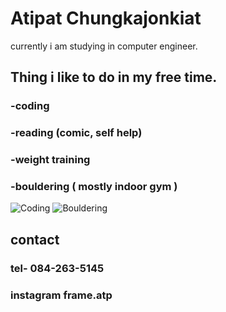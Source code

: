# Atipat Chungkajonkiat

currently i am studying in computer engineer.

## Thing i like to do in my free time.

### -coding

### -reading (comic, self help)

### -weight training

### -bouldering ( mostly indoor gym )

![Coding](https://media.giphy.com/media/qgQUggAC3Pfv687qPC/giphy.gif) ![Bouldering](https://media.discordapp.net/attachments/533284317200252939/1408550686764957746/IMG_6337.jpg?ex=68aa268d&is=68a8d50d&hm=7d663928da90c0c0b3b7294a60e0c88153d24d0a276ee196864566738b0c3884&=&format=webp&width=544&height=967)

## contact

### tel- 084-263-5145

### instagram frame.atp
